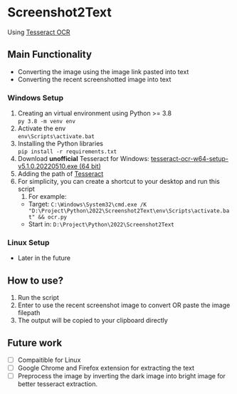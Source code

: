# Screenshot2Text
Using [Tesseract OCR](https://github.com/tesseract-ocr/tesseract)

## Main Functionality
- Converting the image using the image link pasted into text
- Converting the recent screenshotted image into text

### Windows Setup
1. Creating an virtual environment using Python >= 3.8  
   ```py 3.8 -m venv env```
2. Activate the env  
   ```env\Scripts\activate.bat```
3. Installing the Python libraries  
   ```pip install -r requirements.txt```
4. Download **unofficial** Tesseract for Windows: [tesseract-ocr-w64-setup-v5.1.0.20220510.exe (64 bit)](https://github.com/UB-Mannheim/tesseract/wiki)
5. Adding the path of [Tesseract](https://github.com/maxenxe/HQ-Trivia-Bot-NOT-MAINTAINED-/issues/51)
6. For simplicity, you can create a shortcut to your desktop and run this script
   1. For example:
   - Target: ```C:\Windows\System32\cmd.exe /K "D:\Project\Python\2022\Screenshot2Text\env\Scripts\activate.bat" && ocr.py```
   - Start in: ```D:\Project\Python\2022\Screenshot2Text```

### Linux Setup
- Later in the future

## How to use?
1. Run the script
2. Enter to use the recent screenshot image to convert OR paste the image filepath
3. The output will be copied to your clipboard directly

## Future work
- [ ] Compaitible for Linux
- [ ] Google Chrome and Firefox extension for extracting the text
- [ ] Preprocess the image by inverting the dark image into bright image for better tesseract extraction.